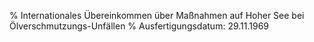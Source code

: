 % Internationales Übereinkommen über Maßnahmen auf Hoher See bei Ölverschmutzungs-Unfällen
% Ausfertigungsdatum: 29.11.1969
 
